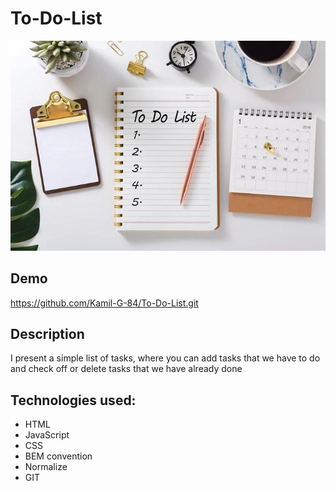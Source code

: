 # To-Do-List

![](image/to-do-list.jpg)

## Demo

https://github.com/Kamil-G-84/To-Do-List.git

## Description
I present a simple list of tasks, where you can add tasks that we have to do and check off or delete tasks that we have already done

## Technologies used:
- HTML
- JavaScript
- CSS
- BEM convention
- Normalize
- GIT
